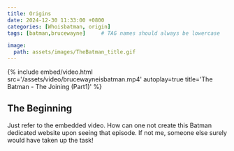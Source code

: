 ```yaml
---
title: Origins
date: 2024-12-30 11:33:00 +0800
categories: [Whoisbatman, origin]
tags: [batman,brucewayne]     # TAG names should always be lowercase

image:
  path: assets/images/TheBatman_title.gif
---
```


{%
  include embed/video.html
  src='/assets/video/brucewayneisbatman.mp4'
  autoplay=true
  title='The Batman - The Joining (Part1)'
%}

## The Beginning 

Just refer to the embedded video. How can one not create this Batman dedicated website upon seeing that episode. If not me, someone else surely would have taken up the task!
